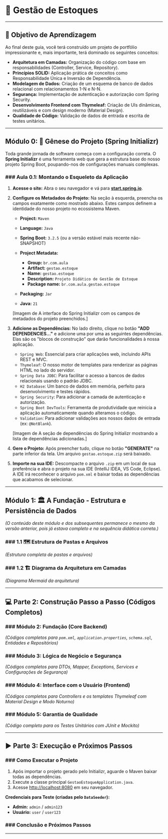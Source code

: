 # 💎 Gestão de Estoques

-----

## 🎯 Objetivo de Aprendizagem

Ao final deste guia, você terá construído um projeto de portfólio impressionante e, mais importante, terá dominado os seguintes conceitos:

  - **Arquitetura em Camadas:** Organização do código com base em responsabilidades (Controller, Service, Repository).
  - **Princípios SOLID:** Aplicação prática de conceitos como Responsabilidade Única e Inversão de Dependência.
  - **Modelagem de Dados:** Criação de um esquema de banco de dados relacional com relacionamentos 1-N e N-N.
  - **Segurança:** Implementação de autenticação e autorização com Spring Security.
  - **Desenvolvimento Frontend com Thymeleaf:** Criação de UIs dinâmicas, reutilizáveis e com design moderno (Material Design).
  - **Qualidade de Código:** Validação de dados de entrada e escrita de testes unitários.

-----

## Módulo 0: 🚀 Gênese do Projeto (Spring Initializr)

Toda grande jornada de software começa com a configuração correta. O **Spring Initializr** é uma ferramenta web que gera a estrutura base do nosso projeto Spring Boot, poupando-nos de configurações manuais complexas.

### \#\#\# Aula 0.1: Montando o Esqueleto da Aplicação

1.  **Acesse o site:** Abra o seu navegador e vá para [**start.spring.io**](https://start.spring.io).

2.  **Configure os Metadados do Projeto:** Na seção à esquerda, preencha os campos exatamente como mostrado abaixo. Estes campos definem a identidade do nosso projeto no ecossistema Maven.

      * **Project:** `Maven`

      * **Language:** `Java`

      * **Spring Boot:** `3.2.5` (ou a versão estável mais recente não-SNAPSHOT)

      * **Project Metadata:**

          * **Group:** `br.com.aula`
          * **Artifact:** `gestao.estoque`
          * **Name:** `gestao.estoque`
          * **Description:** `Projeto Didático de Gestão de Estoque`
          * **Package name:** `br.com.aula.gestao.estoque`

      * **Packaging:** `Jar`

      * **Java:** `21`

    [Imagem de A interface do Spring Initializr com os campos de metadados do projeto preenchidos.]

3.  **Adicione as Dependências:** No lado direito, clique no botão **"ADD DEPENDENCIES..."** e adicione uma por uma as seguintes dependências. Elas são os "blocos de construção" que darão funcionalidades à nossa aplicação.

      * `Spring Web`: Essencial para criar aplicações web, incluindo APIs REST e MVC.
      * `Thymeleaf`: O nosso motor de templates para renderizar as páginas HTML no lado do servidor.
      * `Spring Data JDBC`: Para facilitar o acesso a bancos de dados relacionais usando o padrão JDBC.
      * `H2 Database`: Um banco de dados em memória, perfeito para desenvolvimento e testes rápidos.
      * `Spring Security`: Para adicionar a camada de autenticação e autorização.
      * `Spring Boot DevTools`: Ferramenta de produtividade que reinicia a aplicação automaticamente quando alteramos o código.
      * `Validation`: Para adicionar validações aos nossos dados de entrada (ex: `@NotBlank`).

    [Imagem de A seção de dependências do Spring Initializr mostrando a lista de dependências adicionadas.]

4.  **Gere o Projeto:** Após preencher tudo, clique no botão **"GENERATE"** na parte inferior da tela. Um arquivo `gestao.estoque.zip` será baixado.

5.  **Importe na sua IDE:** Descompacte o arquivo `.zip` em um local de sua preferência e abra o projeto na sua IDE (IntelliJ IDEA, VS Code, Eclipse). A IDE irá reconhecer o arquivo `pom.xml` e baixar todas as dependências que acabamos de selecionar.

-----

## Módulo 1: 🏛️ A Fundação - Estrutura e Persistência de Dados

*(O conteúdo deste módulo e dos subsequentes permanece o mesmo da versão anterior, pois já estava completo e na sequência didática correta.)*

### \#\#\# 1.1 🗺️ Estrutura de Pastas e Arquivos

*(Estrutura completa de pastas e arquivos)*

### \#\#\# 1.2 🏗️ Diagrama da Arquitetura em Camadas

*(Diagrama Mermaid da arquitetura)*

-----

## 💻 Parte 2: Construção Passo a Passo (Códigos Completos)

### \#\#\# Módulo 2: Fundação (Core Backend)

*(Códigos completos para `pom.xml`, `application.properties`, `schema.sql`, Entidades e Repositórios)*

### \#\#\# Módulo 3: Lógica de Negócio e Segurança

*(Códigos completos para DTOs, Mapper, Exceptions, Services e Configurações de Segurança)*

### \#\#\# Módulo 4: Interface com o Usuário (Frontend)

*(Códigos completos para Controllers e os templates Thymeleaf com Material Design e Modo Noturno)*

### \#\#\# Módulo 5: Garantia de Qualidade

*(Código completo para os Testes Unitários com JUnit e Mockito)*

-----

## ▶️ Parte 3: Execução e Próximos Passos

### \#\#\# Como Executar o Projeto

1.  Após importar o projeto gerado pelo Initializr, aguarde o Maven baixar todas as dependências.
2.  Execute a classe principal `GestaoEstoqueApplication.java`.
3.  Acesse [http://localhost:8080](https://www.google.com/search?q=http://localhost:8080) em seu navegador.

**Credenciais para Teste (criadas pelo `DataSeeder`):**

  - **Admin:** `admin` / `admin123`
  - **Usuário:** `user` / `user123`

### \#\#\# Conclusão e Próximos Passos

---
